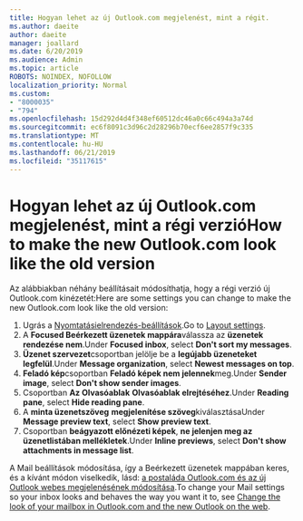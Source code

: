 ```yaml
---
title: Hogyan lehet az új Outlook.com megjelenést, mint a régit.
ms.author: daeite
author: daeite
manager: joallard
ms.date: 6/20/2019
ms.audience: Admin
ms.topic: article
ROBOTS: NOINDEX, NOFOLLOW
localization_priority: Normal
ms.custom:
- "8000035"
- "794"
ms.openlocfilehash: 15d292d4d4f348ef60512dc46a0c66c494a3a74d
ms.sourcegitcommit: ec6f8091c3d96c2d28296b70ecf6ee2857f9c335
ms.translationtype: MT
ms.contentlocale: hu-HU
ms.lasthandoff: 06/21/2019
ms.locfileid: "35117615"
---
```

# <a name="how-to-make-the-new-outlookcom-look-like-the-old-version"></a><span data-ttu-id="61842-102">Hogyan lehet az új Outlook.com megjelenést, mint a régi verzió</span><span class="sxs-lookup"><span data-stu-id="61842-102">How to make the new Outlook.com look like the old version</span></span>

<span data-ttu-id="61842-103">Az alábbiakban néhány beállításait módosíthatja, hogy a régi verzió új Outlook.com kinézetét:</span><span class="sxs-lookup"><span data-stu-id="61842-103">Here are some settings you can change to make the new Outlook.com look like the old version:</span></span>

1. <span data-ttu-id="61842-104">Ugrás a [Nyomtatásielrendezés-beállítások](https://outlook.live.com/mail/options/mail/layout).</span><span class="sxs-lookup"><span data-stu-id="61842-104">Go to [Layout settings](https://outlook.live.com/mail/options/mail/layout).</span></span>
1. <span data-ttu-id="61842-105">A **Focused Beérkezett üzenetek mappára**válassza az **üzenetek rendezése nem**.</span><span class="sxs-lookup"><span data-stu-id="61842-105">Under **Focused inbox**, select **Don't sort my messages**.</span></span>
1. <span data-ttu-id="61842-106">**Üzenet szervezet**csoportban jelölje be a **legújabb üzeneteket legfelül**.</span><span class="sxs-lookup"><span data-stu-id="61842-106">Under **Message organization**, select **Newest messages on top**.</span></span>
1. <span data-ttu-id="61842-107">**Feladó kép**csoportban **Feladó képek nem jelennek**meg.</span><span class="sxs-lookup"><span data-stu-id="61842-107">Under **Sender image**, select **Don't show sender images**.</span></span>
1. <span data-ttu-id="61842-108">Csoportban **Az Olvasóablak** **Olvasóablak elrejtéséhez**.</span><span class="sxs-lookup"><span data-stu-id="61842-108">Under **Reading pane**, select **Hide reading pane**.</span></span>
1. <span data-ttu-id="61842-109">A **minta üzenetszöveg** **megjelenítése szöveg**kiválasztása</span><span class="sxs-lookup"><span data-stu-id="61842-109">Under **Message preview text**, select **Show preview text**.</span></span>
1. <span data-ttu-id="61842-110">Csoportban **beágyazott előnézeti képek**, **ne jelenjen meg az üzenetlistában mellékletek**.</span><span class="sxs-lookup"><span data-stu-id="61842-110">Under **Inline previews**, select **Don't show attachments in message list**.</span></span>

<span data-ttu-id="61842-111">A Mail beállítások módosítása, így a Beérkezett üzenetek mappában keres, és a kívánt módon viselkedik, lásd: [a postaláda Outlook.com és az új Outlook webes megjelenésének módosítása](https://support.office.com/article/b41c2ecb-f23c-42b3-b7f8-659646d5e58c?wt.mc_id=Office_Outlook_com_Alchemy).</span><span class="sxs-lookup"><span data-stu-id="61842-111">To change your Mail settings so your inbox looks and behaves the way you want it to, see [Change the look of your mailbox in Outlook.com and the new Outlook on the web](https://support.office.com/article/b41c2ecb-f23c-42b3-b7f8-659646d5e58c?wt.mc_id=Office_Outlook_com_Alchemy).</span></span>